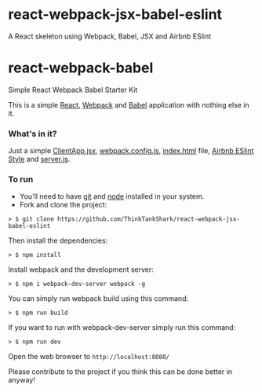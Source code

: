 # react-webpack-jsx-babel-eslint
A React skeleton using Webpack, Babel, JSX and Airbnb ESlint

# react-webpack-babel
Simple React Webpack Babel Starter Kit


This is a simple [React](https://facebook.github.io/react/), [Webpack](http://webpack.github.io/) and [Babel](https://babeljs.io/) application with nothing else in it.

### What's in it?

Just a simple [ClientApp.jsx](./js/ClientApp.jsx), [webpack.config.js](./webpack.config.js), [index.html](./index.html) file, [Airbnb ESlint Style](./eslintrc) and [server.js](./server.js).

### To run

* You'll need to have [git](https://git-scm.com/) and [node](https://nodejs.org/en/) installed in your system.
* Fork and clone the project:

```
> $ git clone https://github.com/ThinkTankShark/react-webpack-jsx-babel-eslint
```

Then install the dependencies:

```
> $ npm install
```

Install webpack and the development server:

```
> $ npm i webpack-dev-server webpack -g
```

You can simply run webpack build using this command: 

```
> $ npm run build
```

If you want to run with webpack-dev-server simply run this command: 

```
> $ npm run dev
```

Open the web browser to `http://localhost:8080/`

Please contribute to the project if you think this can be done better in anyway!
